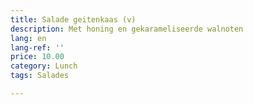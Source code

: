 ```yaml
---
title: Salade geitenkaas (v)
description: Met honing en gekarameliseerde walnoten
lang: en
lang-ref: ''
price: 10.00
category: Lunch
tags: Salades

---
```

